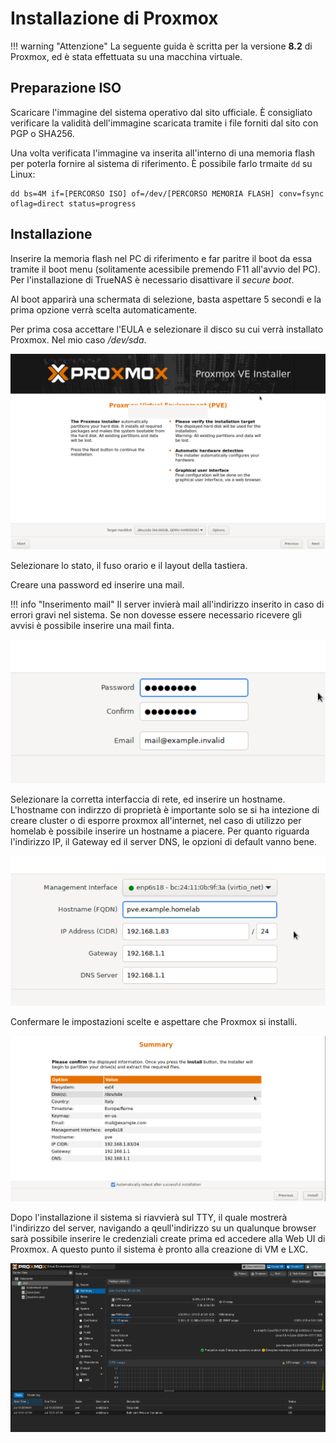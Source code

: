 # Installazione di Proxmox

!!! warning "Attenzione"
    La seguente guida è scritta per la versione **8.2** di Proxmox, ed è stata effettuata su una macchina virtuale.

## Preparazione ISO

Scaricare l'immagine del sistema operativo dal sito ufficiale. È consigliato verificare la validità dell'immagine scaricata tramite i file forniti dal sito con PGP o SHA256.

Una volta verificata l'immagine va inserita all'interno di una memoria flash per poterla fornire al sistema di riferimento. È possibile farlo trmaite `dd` su Linux:

```
dd bs=4M if=[PERCORSO ISO] of=/dev/[PERCORSO MEMORIA FLASH] conv=fsync oflag=direct status=progress
```

## Installazione

Inserire la memoria flash nel PC di riferimento e far paritre il boot da essa tramite il boot menu (solitamente acessibile premendo F11 all'avvio del PC). Per l'installazione di TrueNAS è necessario disattivare il *secure boot*.

Al boot apparirà una schermata di selezione, basta aspettare 5 secondi e la prima opzione verrà scelta automaticamente.

Per prima cosa accettare l'EULA e selezionare il disco su cui verrà installato Proxmox. Nel mio caso */dev/sda*.

![](/assets/prox-drive.png)

Selezionare lo stato, il fuso orario e il layout della tastiera.

Creare una password ed inserire una mail.

!!! info "Inserimento mail"
    Il server invierà mail all'indirizzo inserito in caso di errori gravi nel sistema. Se non dovesse essere necessario ricevere gli avvisi è possibile inserire una mail finta.

![](/assets/prox-creds.png)

Selezionare la corretta interfaccia di rete, ed inserire un hostname. L'hostname con indirzzo di proprietà è importante solo se si ha intezione di creare cluster o di esporre proxmox all'internet, nel caso di utilizzo per homelab è possibile inserire un hostname a piacere. Per quanto riguarda l'indirizzo IP, il Gateway ed il server DNS, le opzioni di default vanno bene.

![](/assets/prox-network.png)

Confermare le impostazioni scelte e aspettare che Proxmox si installi.

![](/assets/prox-summary.png)

Dopo l'installazione il sistema si riavvierà sul TTY, il quale mostrerà l'indirizzo del server, navigando a qeull'indirizzo su un qualunque browser sarà possibile inserire le credenziali create prima ed accedere alla Web UI di Proxmox. A questo punto il sistema è pronto alla creazione di VM e LXC.

![](/assets/prox-ui.png)
